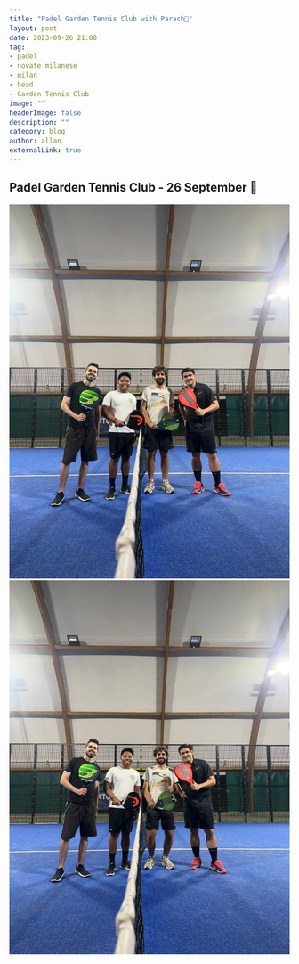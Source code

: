 ```yaml
---
title: "Padel Garden Tennis Club with Parach🎾"
layout: post
date: 2023-09-26 21:00
tag: 
- padel
- novate milanese
- milan
- head
- Garden Tennis Club 
image: ""
headerImage: false
description: ""
category: blog
author: allan
externalLink: true
---
```


## Padel Garden Tennis Club - 26 September 🎾  

<div>
    <img class="image" src="https://github.com/Allan-Nava/Allan-Nava.github.io/blob/master/assets/images/padel-2023-09-26.jpg?raw=true" alt="Padel Garden Tennis Club " />
</div>

<div>
    <img class="image" src="https://github.com/Allan-Nava/Allan-Nava.github.io/blob/master/assets/images/padel-2023-09-26-2.jpg?raw=true" alt="Padel Garden Tennis Club " />
</div>

